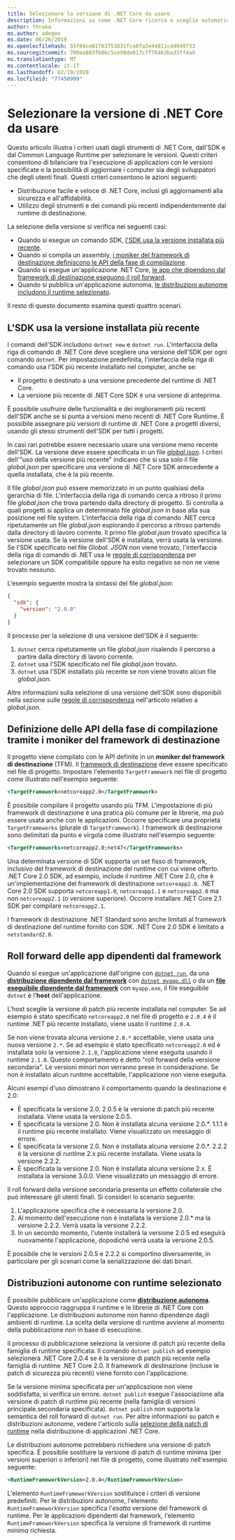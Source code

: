 ```yaml
---
title: Selezionare la versione di .NET Core da usare
description: Informazioni su come .NET Core ricerca e sceglie automaticamente le versioni runtime per un programma. Questo articolo illustra anche come forzare una versione specifica.
author: thraka
ms.author: adegeo
ms.date: 06/26/2019
ms.openlocfilehash: 55f04ce81f63753831fca8fa2e44811c44049733
ms.sourcegitcommit: 700ea803fb06c5ce98de017c7f76463ba33ff4a9
ms.translationtype: MT
ms.contentlocale: it-IT
ms.lasthandoff: 02/19/2020
ms.locfileid: "77450999"
---
```

# <a name="select-the-net-core-version-to-use"></a>Selezionare la versione di .NET Core da usare

Questo articolo illustra i criteri usati dagli strumenti di .NET Core, dall'SDK e dal Common Language Runtime per selezionare le versioni. Questi criteri consentono di bilanciare tra l'esecuzione di applicazioni con le versioni specificate e la possibilità di aggiornare i computer sia degli sviluppatori che degli utenti finali. Questi criteri consentono le azioni seguenti:

- Distribuzione facile e veloce di .NET Core, inclusi gli aggiornamenti alla sicurezza e all'affidabilità.
- Utilizzo degli strumenti e dei comandi più recenti indipendentemente dal runtime di destinazione.

La selezione della versione si verifica nei seguenti casi:

- Quando si esegue un comando SDK, [l'SDK usa la versione installata più recente](#the-sdk-uses-the-latest-installed-version).
- Quando si compila un assembly, [i moniker del framework di destinazione definiscono le API della fase di compilazione](#target-framework-monikers-define-build-time-apis).
- Quando si esegue un'applicazione .NET Core, [le app che dipendono dal framework di destinazione eseguono il roll forward](#framework-dependent-apps-roll-forward).
- Quando si pubblica un'applicazione autonoma, [le distribuzioni autonome includono il runtime selezionato](#self-contained-deployments-include-the-selected-runtime).

Il resto di questo documento esamina questi quattro scenari.

## <a name="the-sdk-uses-the-latest-installed-version"></a>L'SDK usa la versione installata più recente

I comandi dell'SDK includono `dotnet new` e `dotnet run`. L'interfaccia della riga di comando di .NET Core deve scegliere una versione dell'SDK per ogni comando `dotnet`. Per impostazione predefinita, l'interfaccia della riga di comando usa l'SDK più recente installato nel computer, anche se:

- Il progetto è destinato a una versione precedente del runtime di .NET Core.
- La versione più recente di .NET Core SDK è una versione di anteprima.

È possibile usufruire delle funzionalità e dei miglioramenti più recenti dell'SDK anche se si punta a versioni meno recenti di .NET Core Runtime. È possibile assegnare più versioni di runtime di .NET Core a progetti diversi, usando gli stessi strumenti dell'SDK per tutti i progetti.

In casi rari potrebbe essere necessario usare una versione meno recente dell'SDK. La versione deve essere specificata in un file [*global.json*](../tools/global-json.md). I criteri dell'"uso della versione più recente" indicano che si usa solo il file *global.json* per specificare una versione di .NET Core SDK antecedente a quella installata, che è la più recente.

Il file *global.json* può essere memorizzato in un punto qualsiasi della gerarchia di file. L'interfaccia della riga di comando cerca a ritroso il primo file *global.json* che trova partendo dalla directory di progetto. Si controlla a quali progetti si applica un determinato file *global.json* in base alla sua posizione nel file system. L'interfaccia della riga di comando .NET cerca ripetutamente un file *global.json* esplorando il percorso a ritroso partendo dalla directory di lavoro corrente. Il primo file *global.json* trovato specifica la versione usata. Se la versione dell'SDK è installata, verrà usata la versione. Se l'SDK specificato nel file *Global. JSON* non viene trovato, l'interfaccia della riga di comando di .NET usa le [regole di corrispondenza](../tools/global-json.md#matching-rules) per selezionare un SDK compatibile oppure ha esito negativo se non ne viene trovato nessuno.

L'esempio seguente mostra la sintassi del file *global.json*:

``` json
{
  "sdk": {
    "version": "2.0.0"
  }
}
```

Il processo per la selezione di una versione dell'SDK è il seguente:

1. `dotnet` cerca ripetutamente un file *global.json* risalendo il percorso a partire dalla directory di lavoro corrente.
1. `dotnet` usa l'SDK specificato nel file *global.json* trovato.
1. `dotnet` usa l'SDK installato più recente se non viene trovato alcun file *global.json*.

Altre informazioni sulla selezione di una versione dell'SDK sono disponibili nella sezione sulle [regole di corrispondenza](../tools/global-json.md#matching-rules) nell'articolo relativo a *global.json*.

## <a name="target-framework-monikers-define-build-time-apis"></a>Definizione delle API della fase di compilazione tramite i moniker del framework di destinazione

Il progetto viene compilato con le API definite in un **moniker del framework di destinazione** (TFM). Il [framework di destinazione](../../standard/frameworks.md) deve essere specificato nel file di progetto. Impostare l'elemento `TargetFramework` nel file di progetto come illustrato nell'esempio seguente:

``` xml
<TargetFramework>netcoreapp2.0</TargetFramework>
```

È possibile compilare il progetto usando più TFM. L'impostazione di più framework di destinazione è una pratica più comune per le librerie, ma può essere usata anche con le applicazioni. Occorre specificare una proprietà `TargetFrameworks` (plurale di `TargetFramework`). I framework di destinazione sono delimitati da punto e virgola come illustrato nell'esempio seguente:

``` xml
<TargetFrameworks>netcoreapp2.0;net47</TargetFrameworks>
```

Una determinata versione di SDK supporta un set fisso di framework, inclusivo del framework di destinazione del runtime con cui viene offerto. .NET Core 2.0 SDK, ad esempio, include il runtime .NET Core 2.0, che è un'implementazione del framework di destinazione `netcoreapp2.0`. .NET Core 2.0 SDK supporta `netcoreapp1.0`, `netcoreapp1.1` e `netcoreapp2.0` ma non `netcoreapp2.1` (o versione superiore). Occorre installare .NET Core 2.1 SDK per compilare `netcoreapp2.1`.

I framework di destinazione .NET Standard sono anche limitati al framework di destinazione del runtime fornito con SDK. .NET Core 2.0 SDK è limitato a `netstandard2.0`.

## <a name="framework-dependent-apps-roll-forward"></a>Roll forward delle app dipendenti dal framework

Quando si esegue un'applicazione dall'origine con [`dotnet run`](../tools/dotnet-run.md), da una [**distribuzione dipendente dal framework**](../deploying/index.md#publish-runtime-dependent) con [`dotnet myapp.dll`](../tools/dotnet.md#description) o da un [**file eseguibile dipendente dal framework**](../deploying/index.md#publish-runtime-dependent) con `myapp.exe`, il file eseguibile `dotnet` è l'**host** dell'applicazione.

L'host sceglie la versione di patch più recente installata nel computer. Se ad esempio è stato specificato `netcoreapp2.0` nel file di progetto e `2.0.4` è il runtime .NET più recente installato, viene usato il runtime `2.0.4`.

Se non viene trovata alcuna versione `2.0.*` accettabile, viene usata una nuova versione `2.*`. Se ad esempio è stato specificato `netcoreapp2.0` ed è installata solo la versione `2.1.0`, l'applicazione viene eseguita usando il runtime `2.1.0`. Questo comportamento è detto "roll forward della versione secondaria". Le versioni minori non verranno prese in considerazione. Se non è installato alcun runtime accettabile, l'applicazione non viene eseguita.

Alcuni esempi d'uso dimostrano il comportamento quando la destinazione è 2.0:

- È specificata la versione 2.0. 2.0.5 è la versione di patch più recente installata. Viene usata la versione 2.0.5.
- È specificata la versione 2.0. Non è installata alcuna versione 2.0.*. 1.1.1 è il runtime più recente installato. Viene visualizzato un messaggio di errore.
- È specificata la versione 2.0. Non è installata alcuna versione 2.0.*. 2.2.2 è la versione di runtime 2.x più recente installata. Viene usata la versione 2.2.2.
- È specificata la versione 2.0. Non è installata alcuna versione 2.x. È installata la versione 3.0.0. Viene visualizzato un messaggio di errore.

Il roll forward della versione secondaria presenta un effetto collaterale che può interessare gli utenti finali. Si consideri lo scenario seguente:

1. L'applicazione specifica che è necessaria la versione 2.0.
2. Al momento dell'esecuzione non è installata la versione 2.0.* ma la versione 2.2.2. Verrà usata la versione 2.2.2.
3. In un secondo momento, l'utente installerà la versione 2.0.5 ed eseguirà nuovamente l'applicazione, dopodiché verrà usata la versione 2.0.5.

È possibile che le versioni 2.0.5 e 2.2.2 si comportino diversamente, in particolare per gli scenari come la serializzazione dei dati binari.

## <a name="self-contained-deployments-include-the-selected-runtime"></a>Distribuzioni autonome con runtime selezionato

È possibile pubblicare un'applicazione come [**distribuzione autonoma**](../deploying/index.md#publish-self-contained). Questo approccio raggruppa il runtime e le librerie di .NET Core con l'applicazione. Le distribuzioni autonome non hanno dipendenze dagli ambienti di runtime. La scelta della versione di runtime avviene al momento della pubblicazione non in base di esecuzione.

Il processo di pubblicazione seleziona la versione di patch più recente della famiglia di runtime specificata. Il comando `dotnet publish` ad esempio selezionerà .NET Core 2.0.4 se è la versione di patch più recente nella famiglia di runtime .NET Core 2.0. Il framework di destinazione (incluse le patch di sicurezza più recenti) viene fornito con l'applicazione.

Se la versione minima specificata per un'applicazione non viene soddisfatta, si verifica un errore. `dotnet publish` esegue l'associazione alla versione di patch di runtime più recente (nella famiglia di versioni principale.secondaria specificata). `dotnet publish` non supporta la semantica del roll forward di `dotnet run`. Per altre informazioni su patch e distribuzioni autonome, vedere l'articolo sulla [selezione della patch di runtime](../deploying/runtime-patch-selection.md) nella distribuzione di applicazioni .NET Core.

Le distribuzioni autonome potrebbero richiedere una versione di patch specifica. È possibile sostituire la versione di patch di runtime minima (per versioni superiori o inferiori) nel file di progetto, come illustrato nell'esempio seguente:

``` xml
<RuntimeFrameworkVersion>2.0.4</RuntimeFrameworkVersion>
```

L'elemento `RuntimeFrameworkVersion` sostituisce i criteri di versione predefiniti. Per le distribuzioni autonome, l'elemento `RuntimeFrameworkVersion` specifica l'*esatta* versione del framework di runtime. Per le applicazioni dipendenti dal framework, l'elemento `RuntimeFrameworkVersion` specifica la versione di framework di runtime *minima* richiesta.

